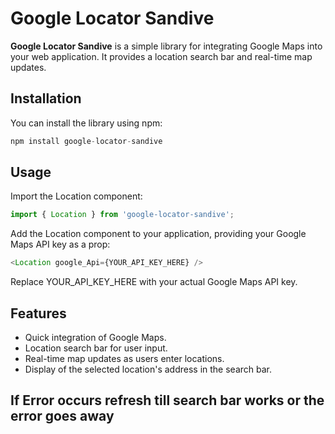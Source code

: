 # Google Locator Sandive

**Google Locator Sandive** is a simple library for integrating Google Maps into your web application. It provides a location search bar and real-time map updates.

## Installation

You can install the library using npm:

```javascript
npm install google-locator-sandive
```

## Usage
Import the Location component:

```javascript
import { Location } from 'google-locator-sandive';
```
Add the Location component to your application, providing your Google Maps API key as a prop:

```javascript
<Location google_Api={YOUR_API_KEY_HERE} />
```
Replace YOUR_API_KEY_HERE with your actual Google Maps API key.

## Features

- Quick integration of Google Maps.
- Location search bar for user input.
- Real-time map updates as users enter locations.
- Display of the selected location's address in the search bar.

## If Error occurs refresh till search bar works or the error goes away